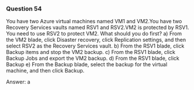 ### Question 54

You have two Azure virtual machines named VM1 and VM2.You have two Recovery
Services vaults named RSV1 and RSV2.VM2 is protected by RSV1.
You need to use RSV2 to protect VM2.
What should you do first?
a) From the VM2 blade, click Disaster recovery, click Replication settings, and then select RSV2 as the Recovery
Services vault.
b) From the RSV1 blade, click Backup items and stop the VM2 backup.
c) From the RSV1 blade, click Backup Jobs and export the VM2 backup.
d) From the RSV1 blade, click Backup
e) From the Backup blade, select the backup for the virtual machine, and then click Backup.

Answer: a

